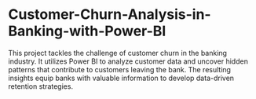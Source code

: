 # Customer-Churn-Analysis-in-Banking-with-Power-BI
This project tackles the challenge of customer churn in the banking industry. It utilizes Power BI to analyze customer data and uncover hidden patterns that contribute to customers leaving the bank. The resulting insights equip banks with valuable information to develop data-driven retention strategies.
